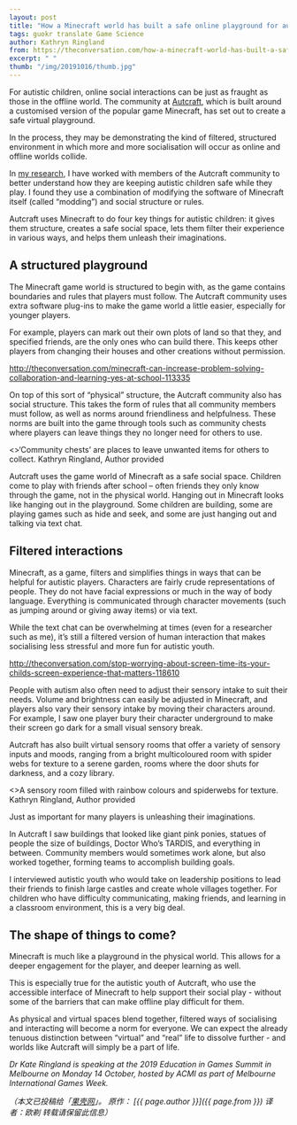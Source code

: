```yaml
---
layout: post
title: "How a Minecraft world has built a safe online playground for autistic kids"
tags: guokr translate Game Science
author: Kathryn Ringland
from: https://theconversation.com/how-a-minecraft-world-has-built-a-safe-online-playground-for-autistic-kids-124492
excerpt: " "
thumb: "/img/20191016/thumb.jpg"
---
```


For autistic children, online social interactions can be just as fraught as those in the offline world. The community at [Autcraft](https://www.autcraft.com/), which is built around a customised version of the popular game Minecraft, has set out to create a safe virtual playground.

In the process, they may be demonstrating the kind of filtered, structured environment in which more and more socialisation will occur as online and offline worlds collide.

In [my research](https://kateringland.com/minecraft/), I have worked with members of the Autcraft community to better understand how they are keeping autistic children safe while they play. I found they use a combination of modifying the software of Minecraft itself (called “modding”) and social structure or rules.

Autcraft uses Minecraft to do four key things for autistic children: it gives them structure, creates a safe social space, lets them filter their experience in various ways, and helps them unleash their imaginations.

## A structured playground
The Minecraft game world is structured to begin with, as the game contains boundaries and rules that players must follow. The Autcraft community uses extra software plug-ins to make the game world a little easier, especially for younger players.

For example, players can mark out their own plots of land so that they, and specified friends, are the only ones who can build there. This keeps other players from changing their houses and other creations without permission.

http://theconversation.com/minecraft-can-increase-problem-solving-collaboration-and-learning-yes-at-school-113335

On top of this sort of “physical” structure, the Autcraft community also has social structure. This takes the form of rules that all community members must follow, as well as norms around friendliness and helpfulness. These norms are built into the game through tools such as community chests where players can leave things they no longer need for others to use.

<>‘Community chests’ are places to leave unwanted items for others to collect. Kathryn Ringland, Author provided

Autcraft uses the game world of Minecraft as a safe social space. Children come to play with friends after school – often friends they only know through the game, not in the physical world. Hanging out in Minecraft looks like hanging out in the playground. Some children are building, some are playing games such as hide and seek, and some are just hanging out and talking via text chat.

## Filtered interactions

Minecraft, as a game, filters and simplifies things in ways that can be helpful for autistic players. Characters are fairly crude representations of people. They do not have facial expressions or much in the way of body language. Everything is communicated through character movements (such as jumping around or giving away items) or via text.

While the text chat can be overwhelming at times (even for a researcher such as me), it’s still a filtered version of human interaction that makes socialising less stressful and more fun for autistic youth.

http://theconversation.com/stop-worrying-about-screen-time-its-your-childs-screen-experience-that-matters-118610

People with autism also often need to adjust their sensory intake to suit their needs. Volume and brightness can easily be adjusted in Minecraft, and players also vary their sensory intake by moving their characters around. For example, I saw one player bury their character underground to make their screen go dark for a small visual sensory break.

Autcraft has also built virtual sensory rooms that offer a variety of sensory inputs and moods, ranging from a bright multicoloured room with spider webs for texture to a serene garden, rooms where the door shuts for darkness, and a cozy library.

<>A sensory room filled with rainbow colours and spiderwebs for texture. Kathryn Ringland, Author provided

Just as important for many players is unleashing their imaginations.

In Autcraft I saw buildings that looked like giant pink ponies, statues of people the size of buildings, Doctor Who’s TARDIS, and everything in between. Community members would sometimes work alone, but also worked together, forming teams to accomplish building goals.

I interviewed autistic youth who would take on leadership positions to lead their friends to finish large castles and create whole villages together. For children who have difficulty communicating, making friends, and learning in a classroom environment, this is a very big deal.

## The shape of things to come?
Minecraft is much like a playground in the physical world. This allows for a deeper engagement for the player, and deeper learning as well.

This is especially true for the autistic youth of Autcraft, who use the accessible interface of Minecraft to help support their social play - without some of the barriers that can make offline play difficult for them.

As physical and virtual spaces blend together, filtered ways of socialising and interacting will become a norm for everyone. We can expect the already tenuous distinction between “virtual” and “real” life to dissolve further - and worlds like Autcraft will simply be a part of life.

_Dr Kate Ringland is speaking at the 2019 Education in Games Summit in Melbourne on Monday 14 October, hosted by ACMI as part of Melbourne International Games Week._

_（本文已投稿给「[果壳网](https://www.guokr.com/)」。 原作： [{{ page.author }}]({{ page.from }}) 译者：欧剃 转载请保留此信息）_
